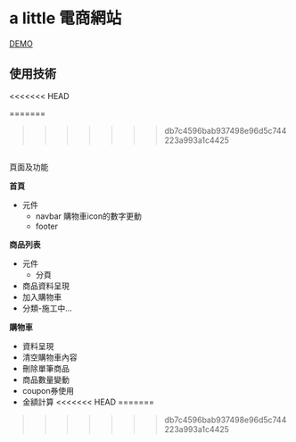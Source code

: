 # a little 電商網站

[DEMO](https://wanchii.github.io/ec-a_little/#/)

## 使用技術


<<<<<<< HEAD

=======
>>>>>>> db7c4596bab937498e96d5c744223a993a1c4425
##
頁面及功能

**首頁**
- 元件
  - navbar
      購物車icon的數字更動
  - footer

**商品列表**
- 元件
  - 分頁
- 商品資料呈現
- 加入購物車
- 分類-施工中...

**購物車**
- 資料呈現
- 清空購物車內容
- 刪除單筆商品
- 商品數量變動
- coupon券使用
- 金額計算
<<<<<<< HEAD
=======

>>>>>>> db7c4596bab937498e96d5c744223a993a1c4425
